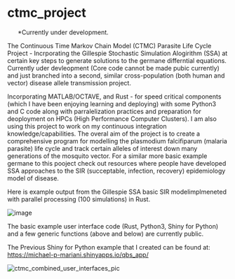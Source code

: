 # ctmc_project

<ul>*Currently under development.</ul> 

The Continuous Time Markov Chain Model (CTMC) Parasite Life Cycle Project - Incrporating the Gillespie Stochastic Simulation Alogirithm (SSA) at certain key steps to generate solutions to the germane differntial equations. Currently uder devleopment (Core code cannot be made pubic currently) and just branched into a second, similar cross-population (both human and vector) disease allele transmission project.

Incorporating MATLAB/OCTAVE, and Rust - for speed critical components (which I have been enjoying learning and deploying) with some Python3 and C code along with parralelization practices and preparation for deoployment on HPCs (High Performance Computer Clusters). I am also using this project to work on my continuous integration knowledge/capabilities. The overal aim of the project is to create a comprehensive program for modelling the plasmodium falcifiparum (malaria parasite) life cycle and track certain alleles of interest down many generations of the mosquito vector. For a similar more basic example germane to this pooject check out resources where people have developed SSA approaches to the SIR (succeptable, infection, recovery) epidemiology model of disease. 

Here is example output from the Gillespie SSA basic SIR modelimplmeneted with parallel processing (100 simulations) in Rust. 

![image](https://github.com/user-attachments/assets/71d56f19-c658-48a2-b7d6-c7a58121492f)

The basic example user interface code (Rust, Python3, Shiny for Python) and a few generic functions (above and below) are currently public.

The Previous Shiny for Python example that I created can be found at: https://michael-p-mariani.shinyapps.io/qbs_app/

![ctmc_combined_user_interfaces_pic](https://github.com/user-attachments/assets/81c66314-8b98-44d9-8ae9-2351bb74bf87)
